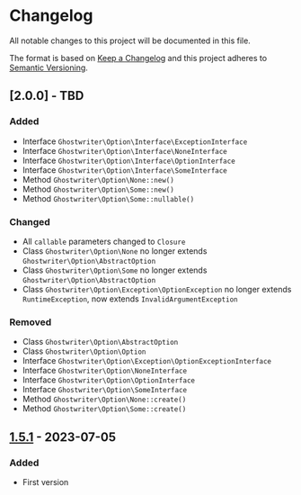 # Changelog

All notable changes to this project will be documented in this file.

The format is based on [Keep a Changelog](http://keepachangelog.com/)
and this project adheres to [Semantic Versioning](http://semver.org/).

## [2.0.0] - TBD

### Added

- Interface `Ghostwriter\Option\Interface\ExceptionInterface`
- Interface `Ghostwriter\Option\Interface\NoneInterface`
- Interface `Ghostwriter\Option\Interface\OptionInterface`
- Interface `Ghostwriter\Option\Interface\SomeInterface`
- Method `Ghostwriter\Option\None::new()`
- Method `Ghostwriter\Option\Some::new()`
- Method `Ghostwriter\Option\Some::nullable()`

### Changed

- All `callable` parameters changed to `Closure`
- Class `Ghostwriter\Option\None` no longer extends `Ghostwriter\Option\AbstractOption`
- Class `Ghostwriter\Option\Some` no longer extends `Ghostwriter\Option\AbstractOption`
- Class `Ghostwriter\Option\Exception\OptionException` no longer extends `RuntimeException`, now extends `InvalidArgumentException`

### Removed

- Class `Ghostwriter\Option\AbstractOption`
- Class `Ghostwriter\Option\Option`
- Interface `Ghostwriter\Option\Exception\OptionExceptionInterface`
- Interface `Ghostwriter\Option\NoneInterface`
- Interface `Ghostwriter\Option\OptionInterface`
- Interface `Ghostwriter\Option\SomeInterface`
- Method `Ghostwriter\Option\None::create()`
- Method `Ghostwriter\Option\Some::create()`

## [1.5.1] - 2023-07-05

### Added

- First version

[1.5.1]: https://github.com/ghostwriter/option/releases/tag/1.5.1
